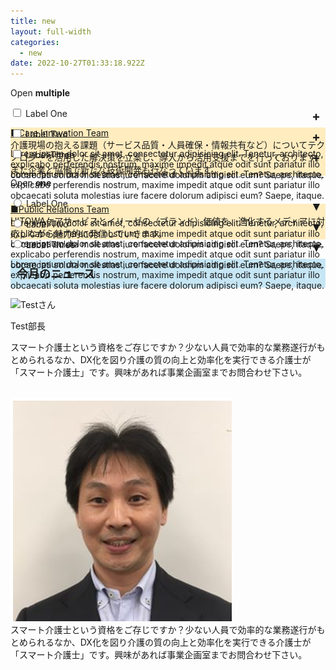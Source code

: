 ```yaml
---
title: new
layout: full-width
categories:
  - new
date: 2022-10-27T01:33:18.922Z
---
```

<!DOCTYPE html> 

<html> 

<head> 

<title>Tailwind CSS Accordion</title>

 <link href="https://cdn.jsdelivr.net/npm/tailwindcss/dist/tailwind.min.css" rel="stylesheet"> <style> /* Tab content - closed */.tab-content { max-height: 0; -webkit-transition: max-height .35s; -o-transition: max-height .35s; transition: max-height .35s; } /* :checked - resize to full height */ .tab input:checked ~ .tab-content { max-height: 100vh; } /* Label formatting when open */ .tab input:checked + label{ /*@apply text-xl p-5 border-l-2 border-indigo-500 bg-gray-100 text-indigo*/ font-size: 1.25rem; /*.text-xl*/ padding: 1.25rem; /*.p-5*/ border-left-width: 2px; /*.border-l-2*/ border-color: #6574cd; /*.border-indigo*/ background-color: #f8fafc; /*.bg-gray-100 */ color: #6574cd; /*.text-indigo*/ } /* Icon */ .tab label::after { float:right; right: 0; top: 0; display: block; width: 1.5em; height: 1.5em; line-height: 1.5; font-size: 1.25rem; text-align: center; -webkit-transition: all .35s; -o-transition: all .35s; transition: all .35s; } /* Icon formatting - closed */ .tab input[type=checkbox] + label::after { content: "+"; font-weight:bold; /*.font-bold*/ border-width: 1px; /*.border*/ border-radius: 9999px; /*.rounded-full */ border-color: #b8c2cc; /*.border-grey*/ } .tab input[type=radio] + label::after { content: "\25BE"; font-weight:bold; /*.font-bold*/ border-width: 1px; /*.border*/ border-radius: 9999px; /*.rounded-full */ border-color: #b8c2cc; /*.border-grey*/ } /* Icon formatting - open */ .tab input[type=checkbox]:checked + label::after { transform: rotate(315deg); background-color: #6574cd; /*.bg-indigo*/ color: #f8fafc; /*.text-grey-lightest*/ } .tab input[type=radio]:checked + label::after { transform: rotateX(180deg); background-color: #6574cd; /*.bg-indigo*/ color: #f8fafc; /*.text-grey-lightest*/ } </style> 

</head> <body class="font-sans container"> 

<div class="w-full md:w-3/5 mx-auto p-8"> 

<p>Open <strong>multiple</strong></p> 

<div class="shadow-md">

 <div class="tab w-full overflow-hidden border-t"><input class="absolute opacity-0 " id="tab-multi-one" type="checkbox" name="tabs"> <label class="block p-5 leading-normal cursor-pointer" for="tab-multi-one">Label One</label> <div class="tab-content overflow-hidden border-l-2 bg-gray-100 border-indigo-500 leading-normal"><p class="p-5"><p style="text-align: left; background: #ffecbf;" data-mce-style="text-align: left; background: #ffecbf;"><span style="text-decoration: underline;" data-mce-style="text-decoration: underline;">■Care Innovation Team<br></span>介護現場の抱える課題（サービス品質・人員確保・情報共有など）についてテクノロジーを活用した解決策を立案し、導入から活用支援までを行っております。また企業と協働で新たな技術開発も行なっています。</p><br>

<p style="text-align: left; background: #ffecbf;" data-mce-style="text-align: left; background: #ffecbf;"><span style="text-decoration: underline;" data-mce-style="text-decoration: underline;">■Public Relations Team</span><br> HITOWAケアサービスとイリーゼの（ブランド）価値を、進化するメディアに対応しながら魅力的に発信していきます。</p>
<!--吹き出しはじまり--><br>

<div style="background: #c6e6f5; padding: 10px;" data-mce-style="background: #c6e6f5; padding: 10px;"><span style="font-size: 18px;" data-mce-style="font-size: 18px;"><strong>今月のニュース</strong></span></div><!--吹き出しはじまり--><br>

<div class="balloon5"><div class="faceicon"><img src="https://image.jimcdn.com/app/cms/image/transf/none/path/s96da70f606bae585/image/if1f118f923f4dcea/version/1556099238/image.jpg" alt="Testさん" data-mce-src="https://image.jimcdn.com/app/cms/image/transf/none/path/s96da70f606bae585/image/if1f118f923f4dcea/version/1556099238/image.jpg"><br> 

<span style="font-xs text-align center vertical-align  text-bottom " data-mce-style="font-size: 14px; text-align: center; vertical-align: text-bottom;">Test部長</span></div><div class="chatting"><div class="says">スマート介護士という資格をご存じですか？少ない人員で効率的な業務遂行がもとめられるなか、DX化を図り介護の質の向上と効率化を実行できる介護士が「スマート介護士」です。興味があれば事業企画室までお問合わせ下さい。</div></div><br>

<div class="md:flex  bg-slate-100 rounded-xl p-8 md:p-0 dark:bg-slate-800">
  <div class="w-6/12 sm:w-4/12 px-2">
    <img src="/images/s1.png" alt="Test部長" class="shadow rounded-full max-w-full h-auto align-middle border-sky-500" />

</div></div><div class="rounded-md bg-blue-300  bg-opacity-50 p-2 w-full h-full">スマート介護士という資格をご存じですか？少ない人員で効率的な業務遂行がもとめられるなか、DX化を図り介護の質の向上と効率化を実行できる介護士が「スマート介護士」です。興味があれば事業企画室までお問合わせ下さい。</div><br>



 </div> 

</div> <div class="tab w-full overflow-hidden border-t"> <input class="absolute opacity-0" id="tab-multi-two" type="checkbox" name="tabs"> <label class="block p-5 leading-normal cursor-pointer" for="tab-multi-two">Label Two</label> <div class="tab-content overflow-hidden border-l-2 bg-gray-100 border-indigo-500 leading-normal"> <p class="p-5">Lorem ipsum dolor sit amet, consectetur adipisicing elit. Tenetur, architecto, explicabo perferendis nostrum, maxime impedit atque odit sunt pariatur illo obcaecati soluta molestias iure facere dolorum adipisci eum? Saepe, itaque.</p> </div> </div> <div class="tab w-full overflow-hidden border-t"> <input class="absolute opacity-0" id="tab-multi-three" type="checkbox" name="tabs"> <label class="block p-5 leading-normal cursor-pointer" for="tab-multi-three">Label Three</label> <div class="tab-content overflow-hidden border-l-2 bg-gray-100 border-indigo-500 leading-normal"> <p class="p-5">Lorem ipsum dolor sit amet, consectetur adipisicing elit. Tenetur, architecto, explicabo perferendis nostrum, maxime impedit atque odit sunt pariatur illo obcaecati soluta molestias iure facere dolorum adipisci eum? Saepe, itaque.</p> </div> </div> </div> </div> <div class="w-full md:w-3/5 mx-auto p-8"> <p>Open <strong>one</strong></p> <div class="shadow-md"> <div class="tab w-full overflow-hidden border-t"> <input class="absolute opacity-0" id="tab-single-one" type="radio" name="tabs2"> <label class="block p-5 leading-normal cursor-pointer" for="tab-single-one">Label One</label> <div class="tab-content overflow-hidden border-l-2 bg-gray-100 border-indigo-500 leading-normal"> <p class="p-5">Lorem ipsum dolor sit amet, consectetur adipisicing elit. Tenetur, architecto, explicabo perferendis nostrum, maxime impedit atque odit sunt pariatur illo obcaecati soluta molestias iure facere dolorum adipisci eum? Saepe, itaque.</p> </div> </div> <div class="tab w-full overflow-hidden border-t"> <input class="absolute opacity-0" id="tab-single-two" type="radio" name="tabs2"> <label class="block p-5 leading-normal cursor-pointer" for="tab-single-two">Label Two</label> <div class="tab-content overflow-hidden border-l-2 bg-gray-100 border-indigo-500 leading-normal"> <p class="p-5">Lorem ipsum dolor sit amet, consectetur adipisicing elit. Tenetur, architecto, explicabo perferendis nostrum, maxime impedit atque odit sunt pariatur illo obcaecati soluta molestias iure facere dolorum adipisci eum? Saepe, itaque.</p> </div> </div> <div class="tab w-full overflow-hidden border-t"> <input class="absolute opacity-0" id="tab-single-three" type="radio" name="tabs2"> <label class="block p-5 leading-normal cursor-pointer" for="tab-single-three">Label Three</label> <div class="tab-content overflow-hidden border-l-2 bg-gray-100 border-indigo-500 leading-normal"> <p class="p-5">Lorem ipsum dolor sit amet, consectetur adipisicing elit. Tenetur, architecto, explicabo perferendis nostrum, maxime impedit atque odit sunt pariatur illo obcaecati soluta molestias iure facere dolorum adipisci eum? Saepe, itaque.</p> </div> </div> </div> </div> </body> <script> /* Optional Javascript to close the radio button version by clicking it again */ var myRadios = document.getElementsByName('tabs2'); var setCheck; var x = 0; for(x = 0; x < myRadios.length; x++){ myRadios[x].onclick = function(){ if(setCheck != this){ setCheck = this; }else{ this.checked = false; setCheck = null; } }; } </script> </html>